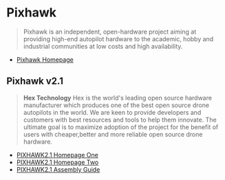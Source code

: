 # Pixhawk

> Pixhawk is an independent, open-hardware project aiming at providing high-end autopilot hardware to the academic, hobby and industrial communities at low costs and high availability.

- [Pixhawk Homepage](https://pixhawk.org/start) 

## Pixhawk v2.1

> __Hex Technology__ Hex is the world's leading open source hardware manufacturer which produces one of the best open source drone autopilots in the world. We are keen to provide developers and customers with best resources and tools to help them innovate. The ultimate goal is to maximize adoption of the project for the benefit of users with cheaper,better and more reliable open source drone hardware.

- [PIXHAWK2.1 Homepage One](http://www.hex.aero/)
- [PIXHAWK2.1 Homepage Two](http://www.proficnc.com/)
- [PIXHAWK2.1 Assembly Guide](http://www.hex.aero/wp-content/uploads/2016/09/PIXHAWK2-Assembly-Guide.pdf)
